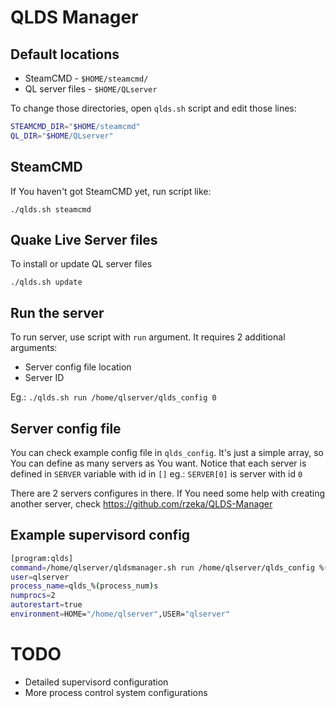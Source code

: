 # QLDS Manager

## Default locations

* SteamCMD - `$HOME/steamcmd/`
* QL server files - `$HOME/QLserver`

To change those directories, open `qlds.sh` script and edit those lines:

```bash
STEAMCMD_DIR="$HOME/steamcmd"
QL_DIR="$HOME/QLserver"
```

## SteamCMD

If You haven't got SteamCMD yet, run script like:

`./qlds.sh steamcmd`

## Quake Live Server files

To install or update QL server files

`./qlds.sh update`

## Run the server

To run server, use script with `run` argument. It requires 2 additional arguments:

* Server config file location
* Server ID

Eg.:
`./qlds.sh run /home/qlserver/qlds_config 0`

## Server config file

You can check example config file in `qlds_config`. It's just a simple array, so You can define as many servers as You want.
Notice that each server is defined in `SERVER` variable with id in `[]` eg.: `SERVER[0]` is server with id `0`

There are 2 servers configures in there. If You need some help with creating another server, check https://github.com/rzeka/QLDS-Manager

## Example supervisord config

```bash
[program:qlds]
command=/home/qlserver/qldsmanager.sh run /home/qlserver/qlds_config %(process_num)s
user=qlserver
process_name=qlds_%(process_num)s
numprocs=2
autorestart=true
environment=HOME="/home/qlserver",USER="qlserver"
```

# TODO

* Detailed supervisord configuration
* More process control system configurations
